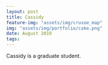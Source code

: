 ```yaml
---
layout: post
title: Cassidy
feature-img: "assets/img/crusoe_map"
img: "assets/img/portfolio/cake.png"
date: August 2019
tags:
---
```


Cassidy is a graduate student.
